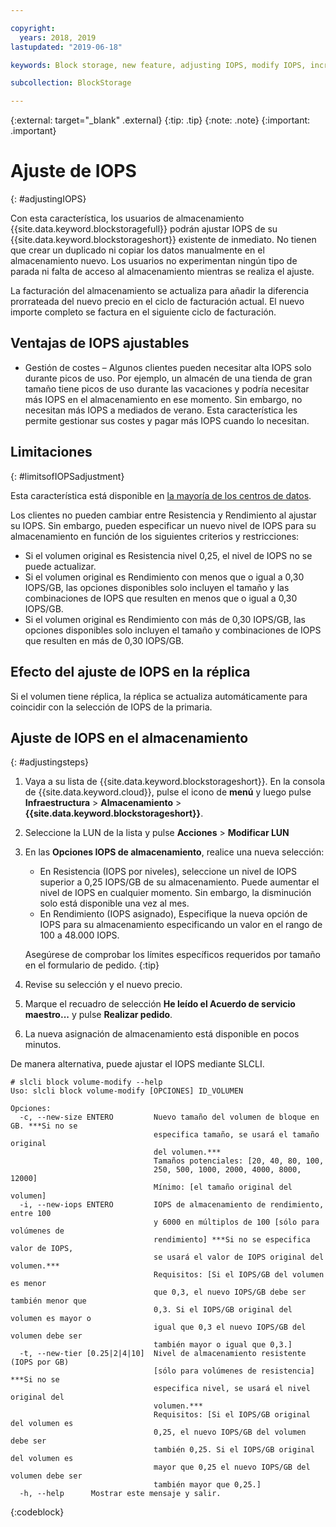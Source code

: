 ```yaml
---

copyright:
  years: 2018, 2019
lastupdated: "2019-06-18"

keywords: Block storage, new feature, adjusting IOPS, modify IOPS, increase IOPS, decrease IOPS,

subcollection: BlockStorage

---
```

{:external: target="_blank" .external}
{:tip: .tip}
{:note: .note}
{:important: .important}

# Ajuste de IOPS
{: #adjustingIOPS}

Con esta característica, los usuarios de almacenamiento {{site.data.keyword.blockstoragefull}} podrán ajustar IOPS de su {{site.data.keyword.blockstorageshort}} existente de inmediato. No tienen que crear un duplicado ni copiar los datos manualmente en el almacenamiento nuevo. Los usuarios no experimentan ningún tipo de parada ni falta de acceso al almacenamiento mientras se realiza el ajuste.

La facturación del almacenamiento se actualiza para añadir la diferencia prorrateada del nuevo precio en el ciclo de facturación actual. El nuevo importe completo se factura en el siguiente ciclo de facturación.


## Ventajas de IOPS ajustables

- Gestión de costes – Algunos clientes pueden necesitar alta IOPS solo durante picos de uso. Por ejemplo, un almacén de una tienda de gran tamaño tiene picos de uso durante las vacaciones y podría necesitar más IOPS en el almacenamiento en ese momento. Sin embargo, no necesitan más IOPS a mediados de verano. Esta característica les permite gestionar sus costes y pagar más IOPS cuando lo necesitan.

## Limitaciones
{: #limitsofIOPSadjustment}

Esta característica está disponible en [la mayoría de los centros de datos](/docs/infrastructure/BlockStorage?topic=BlockStorage-selectDC).

Los clientes no pueden cambiar entre Resistencia y Rendimiento al ajustar su IOPS. Sin embargo, pueden especificar un nuevo nivel de IOPS para su almacenamiento en función de los siguientes criterios y restricciones:

- Si el volumen original es Resistencia nivel 0,25, el nivel de IOPS no se puede actualizar.
- Si el volumen original es Rendimiento con menos que o igual a 0,30 IOPS/GB, las opciones disponibles solo incluyen el tamaño y las combinaciones de IOPS que resulten en menos que o igual a 0,30 IOPS/GB.
- Si el volumen original es Rendimiento con más de 0,30 IOPS/GB, las opciones disponibles solo incluyen el tamaño y combinaciones de IOPS que resulten en más de 0,30 IOPS/GB.

## Efecto del ajuste de IOPS en la réplica

Si el volumen tiene réplica, la réplica se actualiza automáticamente para coincidir con la selección de IOPS de la primaria.

## Ajuste de IOPS en el almacenamiento
{: #adjustingsteps}

1. Vaya a su lista de {{site.data.keyword.blockstorageshort}}. En la consola de {{site.data.keyword.cloud}}, pulse el icono de **menú** y luego pulse **Infraestructura** > **Almacenamiento** > **{{site.data.keyword.blockstorageshort}}**.
2. Seleccione la LUN de la lista y pulse **Acciones** > **Modificar LUN**
3. En las **Opciones IOPS de almacenamiento**, realice una nueva selección:
    - En Resistencia (IOPS por niveles), seleccione un nivel de IOPS superior a 0,25 IOPS/GB de su almacenamiento. Puede aumentar el nivel de IOPS en cualquier momento. Sin embargo, la disminución solo está disponible una vez al mes.
    - En Rendimiento (IOPS asignado), Especifique la nueva opción de IOPS para su almacenamiento especificando un valor en el rango de 100 a 48.000 IOPS.

    Asegúrese de comprobar los límites específicos requeridos por tamaño en el formulario de pedido.
    {:tip}
4. Revise su selección y el nuevo precio.
5. Marque el recuadro de selección **He leído el Acuerdo de servicio maestro...** y pulse **Realizar pedido**.
6. La nueva asignación de almacenamiento está disponible en pocos minutos.


De manera alternativa, puede ajustar el IOPS mediante SLCLI.
```
# slcli block volume-modify --help
Uso: slcli block volume-modify [OPCIONES] ID_VOLUMEN

Opciones:
  -c, --new-size ENTERO         Nuevo tamaño del volumen de bloque en GB. ***Si no se
                                especifica tamaño, se usará el tamaño original
                                del volumen.***
                                Tamaños potenciales: [20, 40, 80, 100,
                                250, 500, 1000, 2000, 4000, 8000, 12000]
                                Mínimo: [el tamaño original del volumen]
  -i, --new-iops ENTERO         IOPS de almacenamiento de rendimiento, entre 100
                                y 6000 en múltiplos de 100 [sólo para volúmenes de
                                rendimiento] ***Si no se especifica valor de IOPS,
                                se usará el valor de IOPS original del volumen.***
                                Requisitos: [Si el IOPS/GB del volumen es menor
                                que 0,3, el nuevo IOPS/GB debe ser también menor que
                                0,3. Si el IOPS/GB original del volumen es mayor o
                                igual que 0,3 el nuevo IOPS/GB del volumen debe ser
                                también mayor o igual que 0,3.]
  -t, --new-tier [0.25|2|4|10]  Nivel de almacenamiento resistente (IOPS por GB)
                                [sólo para volúmenes de resistencia] ***Si no se
                                especifica nivel, se usará el nivel original del
                                volumen.***
                                Requisitos: [Si el IOPS/GB original del volumen es
                                0,25, el nuevo IOPS/GB del volumen debe ser
                                también 0,25. Si el IOPS/GB original del volumen es
                                mayor que 0,25 el nuevo IOPS/GB del volumen debe ser
                                también mayor que 0,25.]
  -h, --help      Mostrar este mensaje y salir.
```
{:codeblock}
